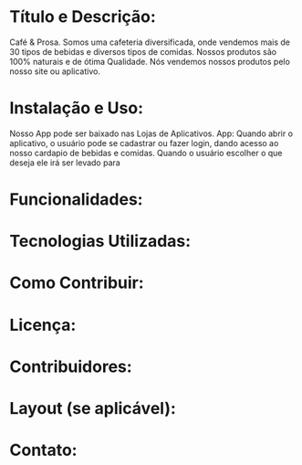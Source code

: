 # Título e Descrição:

Café & Prosa.
Somos uma cafeteria diversificada, onde vendemos mais de 30 tipos de bebidas e diversos tipos de comidas. Nossos produtos são 100% naturais e de ótima Qualidade. Nós vendemos nossos produtos pelo nosso site ou aplicativo.

# Instalação e Uso:

Nosso App pode ser baixado nas Lojas de Aplicativos.
App: Quando abrir o aplicativo, o usuário pode se cadastrar ou fazer login, dando acesso ao nosso cardapio de bebidas e comidas. Quando o usuário escolher o que deseja ele irá ser levado para

# Funcionalidades:

# Tecnologias Utilizadas:

# Como Contribuir:

# Licença:

# Contribuidores:

# Layout (se aplicável):

# Contato:
